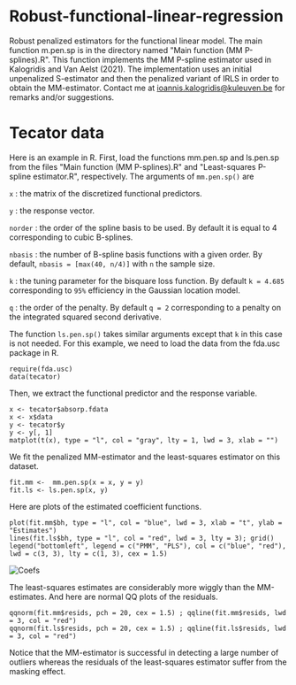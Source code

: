 # Robust-functional-linear-regression
Robust penalized estimators for the functional linear model. 
The main function m.pen.sp is in the directory named "Main function (MM P-splines).R".
This function implements the MM P-spline estimator used in Kalogridis and Van Aelst (2021).
The implementation uses an initial unpenalized S-estimator and then the penalized variant of IRLS in order to obtain the MM-estimator.
Contact me at ioannis.kalogridis@kuleuven.be for remarks and/or suggestions.



# Tecator data

Here is an example in R. First, load the functions mm.pen.sp and ls.pen.sp from the files "Main function (MM P-splines).R" and "Least-squares P-spline estimator.R", respectively. The arguments of ```mm.pen.sp()``` are

``` x ``` : the matrix of the discretized functional predictors.

``` y ``` : the response vector.

``` norder ``` : the order of the spline basis to be used. By default it is equal to 4 corresponding to cubic B-splines.

``` nbasis ``` : the number of B-spline basis functions with a given order. By default, ```nbasis = [max(40, n/4)]``` with ```n``` the sample size.

``` k ``` : the tuning parameter for the bisquare loss function. By default ```k = 4.685``` corresponding to ```95%``` efficiency in the Gaussian location model.

``` q ``` : the order of the penalty. By default ``` q = 2 ``` corresponding to a penalty on the integrated squared second derivative.

The function ```ls.pen.sp()``` takes similar arguments except that ```k``` in this case is not needed. For this example, we need to load the data from the fda.usc package in R.

```
require(fda.usc)
data(tecator)
```

Then, we extract the functional predictor and the response variable.

```
x <- tecator$absorp.fdata
x <- x$data
y <- tecator$y
y <- y[, 1]
matplot(t(x), type = "l", col = "gray", lty = 1, lwd = 3, xlab = "")
```
We fit the penalized MM-estimator and the least-squares estimator on this dataset.

```
fit.mm <-  mm.pen.sp(x = x, y = y)
fit.ls <- ls.pen.sp(x, y)
```
Here are plots of the estimated coefficient functions.

```
plot(fit.mm$bh, type = "l", col = "blue", lwd = 3, xlab = "t", ylab = "Estimates")
lines(fit.ls$bh, type = "l", col = "red", lwd = 3, lty = 3); grid()
legend("bottomleft", legend = c("PMM", "PLS"), col = c("blue", "red"), lwd = c(3, 3), lty = c(1, 3), cex = 1.5)
```
![Coefs](https://user-images.githubusercontent.com/77626768/160138988-94483362-cf2a-4a2e-b7f2-2ad64db16664.png)

The least-squares estimates are considerably more wiggly than the MM-estimates. And here are normal QQ plots of the residuals.

```
qqnorm(fit.mm$resids, pch = 20, cex = 1.5) ; qqline(fit.mm$resids, lwd  = 3, col = "red")
qqnorm(fit.ls$resids, pch = 20, cex = 1.5) ; qqline(fit.ls$resids, lwd  = 3, col = "red")

```

Notice that the MM-estimator is successful in detecting a large number of outliers whereas the residuals of the least-squares estimator suffer from the masking effect.
